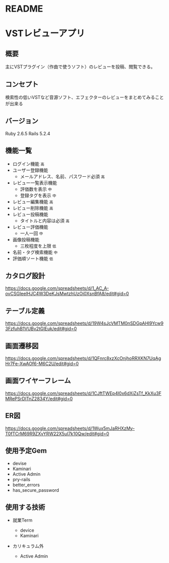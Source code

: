 # README

# VSTレビューアプリ

## 概要
主にVSTプラグイン（作曲で使うソフト）のレビューを投稿、閲覧できる。

## コンセプト
検索性の低いVSTなど音源ソフト、エフェクターのレビューをまとめてみることが出来る

## バージョン
Ruby 2.6.5 Rails 5.2.4

## 機能一覧
- ログイン機能 `高`
- ユーザー登録機能
  - メールアドレス、名前、パスワード必須 `高`
- レビュー一覧表示機能
  - 評価数を表示 `中`
  - 登録タグを表示 `中`
- レビュー編集機能 `高`
- レビュー削除機能 `高`
- レビュー投稿機能
  - タイトルと内容は必須 `高`
- レビュー評価機能
  - 一人一回 `中`
- 画像投稿機能
  - 三枚程度を上限 `低`
- 名前・タグ検索機能 `中`
- 評価順ソート機能 `低`

## カタログ設計
https://docs.google.com/spreadsheets/d/1_AC_A-ovCSGleelHJC4W3DeKJsMwtzhUzOi0XsnBfA8/edit#gid=0

## テーブル定義
https://docs.google.com/spreadsheets/d/19W4sJcVMTM0nSDGpAHl9Ycw93FzfuhB1VUBv2tGlEuk/edit#gid=0

## 画面遷移図
https://docs.google.com/spreadsheets/d/1QFnrc8xzXcOnjhoRRXKN7UqAgHr7Fe-XwAOf6-M6C2U/edit#gid=0

## 画面ワイヤーフレーム
https://docs.google.com/spreadsheets/d/1CJftTWEp4l0x6dXiZsTf_KkXu3FMRePSrDlTnZ2834Y/edit#gid=0

## ER図
https://docs.google.com/spreadsheets/d/1Wux5mJaRHXzMy-T0fTCrM69R9ZXvYRW22X5uI7k10Qw/edit#gid=0

## 使用予定Gem
* devise
* Kaminari
* Active Admin
* pry-rails
* better_errors
* has_secure_password

## 使用する技術
- 就業Term
  - device
  - Kaminari

- カリキュラム外
  - Active Admin